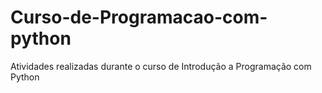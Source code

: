 # Curso-de-Programacao-com-python
Atividades realizadas durante o curso de Introdução a Programação com Python
